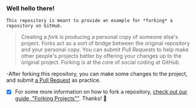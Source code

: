 ### Well hello there! 

`This repository is meant to provide an example for *forking* a repository on GitHub.`

>Creating a *fork* is producing a personal copy of someone else's project. Forks act as a sort of bridge between the original repository and your personal copy. You can submit *Pull Requests* to help make other people's projects better by offering your changes up to the original project. Forking is at the core of social coding at GitHub.

-After forking this repository, you can make some changes to the project, and submit [a Pull Request](https://github.com/octocat/Spoon-Knife/pulls) as practice.

- [X] For some more information on how to fork a repository, [check out our guide, "Forking Projects""](http://guides.github.com/overviews/forking/). Thanks! :sparkling_heart:

